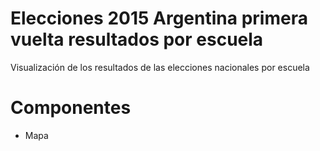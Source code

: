 Elecciones 2015 Argentina primera vuelta resultados por escuela
===============================================================

Visualización de los resultados de las elecciones nacionales por escuela

# Componentes

* Mapa